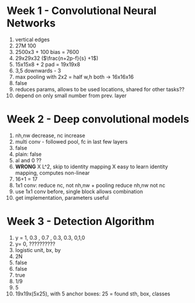 # Week 1 - Convolutional Neural Networks


1. vertical edges
2. 27M 100
3. 2500x3 + 100 bias = 7600
4. 29x29x32 ($\frac{n+2p-f}{s} +1$)
5. 15x15x8 + 2 pad = 19x19x8
6. 3,5 downwards - 3
7. max pooling with 2x2 = half w,h both -> 16x16x16
8. false 
9. reduces params, allows to be used locations, shared for other tasks?? 
10. depend on only small number from prev. layer

# Week 2 - Deep convolutional models

1. nh,nw decrease, nc increase
2. multi conv - followed pool, fc in last few layers
3. false
4. plain: false
5. al and 0 ??
6. **WRONG**
X L^2, skip to identity mapping
X easy to learn identity mapping, computes non-linear
7. 16+1 = 17
8. 1x1 conv: reduce nc, not nh,nw + pooling reduce nh,nw not nc
9. use 1x1 conv before, single block allows combination
10. get implementation, parameters useful

# Week 3 - Detection Algorithm

1. y = 1, 0.3 , 0.7 , 0.3, 0.3, 0,1,0
2. y= 0, ??????????
3. logistic unit, bx, by
4. 2N 
5. false
6. false
7. true
8. 1/9
9. 5
10. 19x19x(5x25), with 5 anchor boxes: 25 = found sth, box, classes